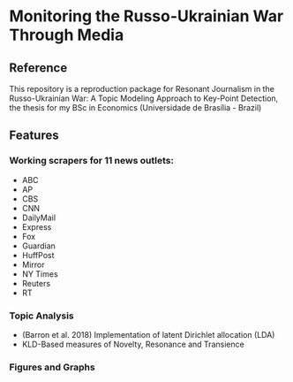 # Monitoring the Russo-Ukrainian War Through Media

## Reference
This repository is a reproduction package for Resonant Journalism in the Russo-Ukrainian War: A Topic Modeling Approach to Key-Point Detection, the thesis for my BSc in Economics (Universidade de Brasília - Brazil)

## Features
### Working scrapers for 11 news outlets:
- ABC
- AP
- CBS
- CNN
- DailyMail
- Express
- Fox
- Guardian
- HuffPost
- Mirror
- NY Times
- Reuters
- RT

### Topic Analysis
- (Barron et al. 2018) Implementation of latent Dirichlet allocation (LDA)
- KLD-Based measures of Novelty, Resonance and Transience

### Figures and Graphs
